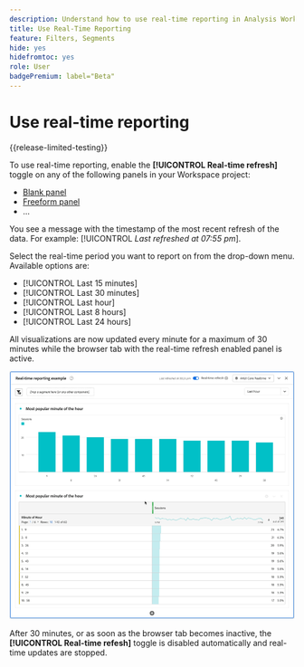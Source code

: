```yaml
---
description: Understand how to use real-time reporting in Analysis Workspace.
title: Use Real-Time Reporting
feature: Filters, Segments
hide: yes
hidefromtoc: yes
role: User
badgePremium: label="Beta"
---
```


# Use real-time reporting

{{release-limited-testing}}

To use real-time reporting, enable the **[!UICONTROL Real-time refresh]** toggle on any of the following panels in your Workspace project:



* [Blank panel](/help/analysis-workspace/c-panels/blank-panel.md)
* [Freeform panel](/help/analysis-workspace/c-panels/freeform-panel.md)
* ...

You see a message with the timestamp of the most recent refresh of the data. For example: [!UICONTROL  *Last refreshed at 07:55 pm*].

Select the real-time period you want to report on from the drop-down menu. Available options are:

* [!UICONTROL Last 15 minutes]
* [!UICONTROL Last 30 minutes]
* [!UICONTROL Last hour]
* [!UICONTROL Last 8 hours]
* [!UICONTROL Last 24 hours]

All visualizations are now updated every minute for a maximum of 30 minutes while the browser tab with the real-time refresh enabled panel is active.

![Real-time refresh](assets/real-time-refresh.gif)

After 30 minutes, or as soon as the browser tab becomes inactive, the **[!UICONTROL Real-time refesh]** toggle is disabled automatically and real-time updates are stopped.
